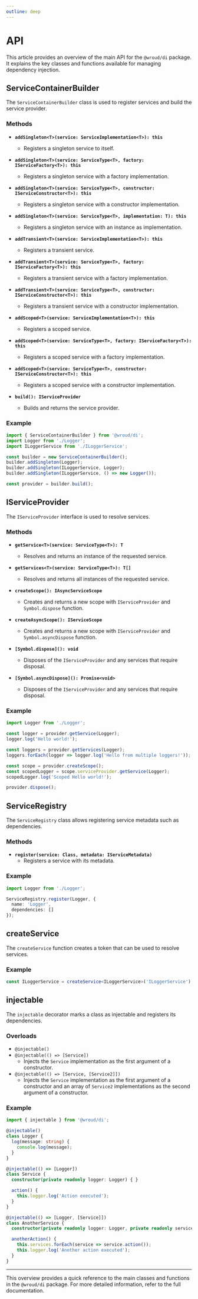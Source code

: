 ```yaml
---
outline: deep
---
```


# API

This article provides an overview of the main API for the `@wroud/di` package. It explains the key classes and functions available for managing dependency injection.

## ServiceContainerBuilder

The `ServiceContainerBuilder` class is used to register services and build the service provider.

### Methods

- **`addSingleton<T>(service: ServiceImplementation<T>): this`**
  - Registers a singleton service to itself.

- **`addSingleton<T>(service: ServiceType<T>, factory: IServiceFactory<T>): this`**
  - Registers a singleton service with a factory implementation.

- **`addSingleton<T>(service: ServiceType<T>, constructor: IServiceConstructor<T>): this`**
  - Registers a singleton service with a constructor implementation.

- **`addSingleton<T>(service: ServiceType<T>, implementation: T): this`**
  - Registers a singleton service with an instance as implementation.

- **`addTransient<T>(service: ServiceImplementation<T>): this`**
  - Registers a transient service.

- **`addTransient<T>(service: ServiceType<T>, factory: IServiceFactory<T>): this`**
  - Registers a transient service with a factory implementation.

- **`addTransient<T>(service: ServiceType<T>, constructor: IServiceConstructor<T>): this`**
  - Registers a transient service with a constructor implementation.

- **`addScoped<T>(service: ServiceImplementation<T>): this`**
  - Registers a scoped service.

- **`addScoped<T>(service: ServiceType<T>, factory: IServiceFactory<T>): this`**
  - Registers a scoped service with a factory implementation.

- **`addScoped<T>(service: ServiceType<T>, constructor: IServiceConstructor<T>): this`**
  - Registers a scoped service with a constructor implementation.

- **`build(): IServiceProvider`**
  - Builds and returns the service provider.

### Example

```ts
import { ServiceContainerBuilder } from '@wroud/di';
import Logger from './Logger';
import ILoggerService from './ILoggerService';

const builder = new ServiceContainerBuilder();
builder.addSingleton(Logger);
builder.addSingleton(ILoggerService, Logger);
builder.addSingleton(ILoggerService, () => new Logger());

const provider = builder.build();
```

## IServiceProvider

The `IServiceProvider` interface is used to resolve services.

### Methods

- **`getService<T>(service: ServiceType<T>): T`**
  - Resolves and returns an instance of the requested service.

- **`getServices<T>(service: ServiceType<T>): T[]`**
  - Resolves and returns all instances of the requested service.

- **`createScope(): IAsyncServiceScope`**
  - Creates and returns a new scope with `IServiceProvider` and `Symbol.dispose` function.

- **`createAsyncScope(): IServiceScope`**
  - Creates and returns a new scope with `IServiceProvider` and `Symbol.asyncDispose` function.

- **`[Symbol.dispose](): void`**
  - Disposes of the `IServiceProvider` and any services that require disposal.

- **`[Symbol.asyncDispose](): Promise<void>`**
  - Disposes of the `IServiceProvider` and any services that require disposal.

### Example

```ts
import Logger from './Logger';

const logger = provider.getService(Logger);
logger.log('Hello world!');

const loggers = provider.getServices(Logger);
loggers.forEach(logger => logger.log('Hello from multiple loggers!'));

const scope = provider.createScope();
const scopedLogger = scope.serviceProvider.getService(Logger);
scopedLogger.log('Scoped Hello world!');

provider.dispose();
```

## ServiceRegistry

The `ServiceRegistry` class allows registering service metadata such as dependencies.

### Methods

- **`register(service: Class, metadata: IServiceMetadata)`**
  - Registers a service with its metadata.

### Example

```ts
import Logger from './Logger';

ServiceRegistry.register(Logger, {
  name: 'Logger',
  dependencies: []
});
```

## createService

The `createService` function creates a token that can be used to resolve services.

### Example

```ts
const ILoggerService = createService<ILoggerService>('ILoggerService');
```

## injectable

The `injectable` decorator marks a class as injectable and registers its dependencies.

### Overloads

- `@injectable()`
- `@injectable(() => [Service])`
  - Injects the `Service` implementation as the first argument of a constructor.
- `@injectable(() => [Service, [Service2]])`
  - Injects the `Service` implementation as the first argument of a constructor and an array of `Service2` implementations as the second argument of a constructor.

### Example

```ts
import { injectable } from '@wroud/di';

@injectable()
class Logger {
  log(message: string) {
    console.log(message);
  }
}

@injectable(() => [Logger])
class Service {
  constructor(private readonly logger: Logger) { }

  action() {
    this.logger.log('Action executed');
  }
}

@injectable(() => [Logger, [Service]])
class AnotherService {
  constructor(private readonly logger: Logger, private readonly services: Service[]) { }

  anotherAction() {
    this.services.forEach(service => service.action());
    this.logger.log('Another action executed');
  }
}
```

---

This overview provides a quick reference to the main classes and functions in the `@wroud/di` package. For more detailed information, refer to the full documentation.
